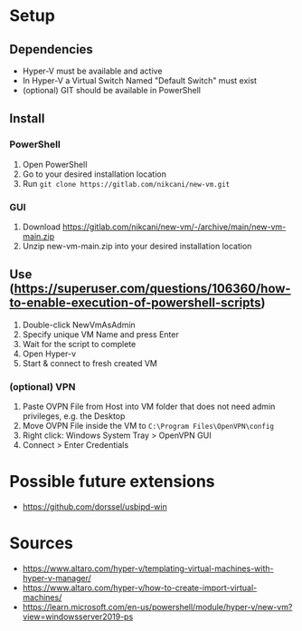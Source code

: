# Setup
## Dependencies
- Hyper-V must be available and active
- In Hyper-V a Virtual Switch Named "Default Switch" must exist
- (optional) GIT should be available in PowerShell

## Install
### PowerShell
1. Open PowerShell
2. Go to your desired installation location
3. Run `git clone https://gitlab.com/nikcani/new-vm.git`

### GUI
1. Download https://gitlab.com/nikcani/new-vm/-/archive/main/new-vm-main.zip
2. Unzip new-vm-main.zip into your desired installation location

## Use (https://superuser.com/questions/106360/how-to-enable-execution-of-powershell-scripts)
1. Double-click NewVmAsAdmin
2. Specify unique VM Name and press Enter
3. Wait for the script to complete
4. Open Hyper-v
5. Start & connect to fresh created VM

### (optional) VPN
1. Paste OVPN File from Host into VM folder that does not need admin privileges, e.g. the Desktop
2. Move OVPN File inside the VM to `C:\Program Files\OpenVPN\config`
3. Right click: Windows System Tray > OpenVPN GUI
4. Connect > Enter Credentials

# Possible future extensions
- https://github.com/dorssel/usbipd-win

# Sources
- https://www.altaro.com/hyper-v/templating-virtual-machines-with-hyper-v-manager/
- https://www.altaro.com/hyper-v/how-to-create-import-virtual-machines/
- https://learn.microsoft.com/en-us/powershell/module/hyper-v/new-vm?view=windowsserver2019-ps
